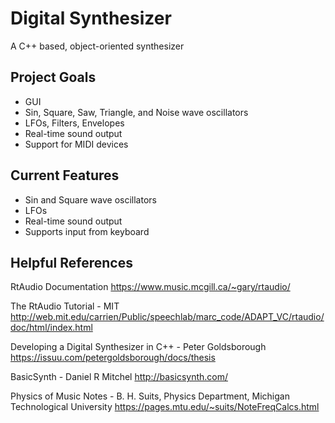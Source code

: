 # Digital Synthesizer
A C++ based, object-oriented synthesizer

## Project Goals
* GUI
* Sin, Square, Saw, Triangle, and Noise wave oscillators
* LFOs, Filters, Envelopes
* Real-time sound output
* Support for MIDI devices

## Current Features
* Sin and Square wave oscillators
* LFOs
* Real-time sound output
* Supports input from keyboard

## Helpful References
RtAudio Documentation 
https://www.music.mcgill.ca/~gary/rtaudio/

The RtAudio Tutorial - MIT
http://web.mit.edu/carrien/Public/speechlab/marc_code/ADAPT_VC/rtaudio/doc/html/index.html

Developing a Digital Synthesizer in C++ - Peter Goldsborough
https://issuu.com/petergoldsborough/docs/thesis

BasicSynth - Daniel R Mitchel
http://basicsynth.com/

Physics of Music Notes - B. H. Suits, Physics Department, Michigan Technological University
https://pages.mtu.edu/~suits/NoteFreqCalcs.html
